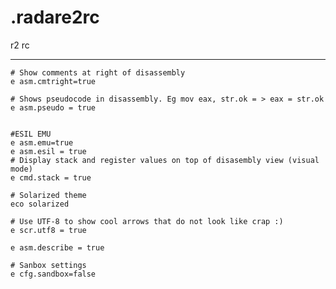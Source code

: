 # .radare2rc
r2 rc 

------------------------------------------------------
```
# Show comments at right of disassembly
e asm.cmtright=true

# Shows pseudocode in disassembly. Eg mov eax, str.ok = > eax = str.ok
e asm.pseudo = true


#ESIL EMU 
e asm.emu=true
e asm.esil = true
# Display stack and register values on top of disasembly view (visual mode)
e cmd.stack = true

# Solarized theme
eco solarized

# Use UTF-8 to show cool arrows that do not look like crap :)
e scr.utf8 = true

e asm.describe = true 

# Sanbox settings
e cfg.sandbox=false
```
